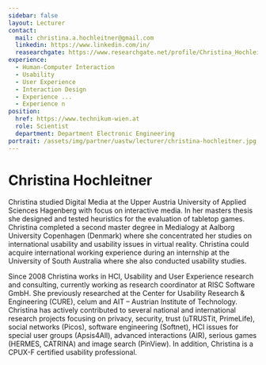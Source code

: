 ```yaml
---
sidebar: false
layout: Lecturer
contact:
  mail: christina.a.hochleitner@gmail.com
  linkedin: https://www.linkedin.com/in/
  reasearchgate: https://www.researchgate.net/profile/Christina_Hochleitner
experience:
  - Human-Computer Interaction
  - Usability
  - User Experience
  - Interaction Design
  - Experience ...
  - Experience n
position:
  href: https://www.technikum-wien.at
  role: Scientist
  department: Department Electronic Engineering
portrait: /assets/img/partner/uastw/lecturer/christina-hochleitner.jpg
---
```


# Christina Hochleitner

Christina studied Digital Media at the Upper Austria University of Applied Sciences Hagenberg with focus on interactive media.
In her masters thesis she designed and tested heuristics for the evaluation of tabletop games.
Christina completed a second master degree in Medialogy at Aalborg University Copenhagen (Denmark) where she concentrated her studies on international usability and usability issues in virtual reality.
Christina could acquire international working experience during an internship at the University of South Australia where she also conducted usability studies.

<!-- more -->

Since 2008 Christina works in HCI, Usability and User Experience research and consulting, currently working as research coordinator at RISC Software GmbH.
She previously researched at the Center for Usability Research & Engineering (CURE), celum and AIT – Austrian Institute of Technology.
Christina has actively contributed to several national and international research projects focusing on privacy, security, trust (uTRUSTit, PrimeLife), social networks (Picos), software engineering (Softnet), HCI issues for special user groups (Apsis4All), advanced interactions (AIR), serious games (HERMES, CATRINA) and image search (PinView).
In addition, Christina is a CPUX-F certified usability professional.